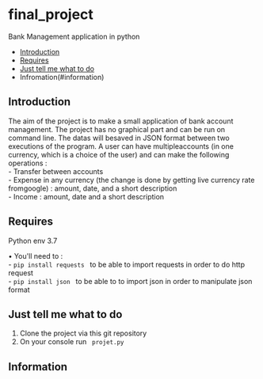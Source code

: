 # final_project
Bank Management application in python 


- [Introduction](#introduction)
- [Requires](#objectives)
- [Just tell me what to do](#just-tell-me-what-to-do)
- Infromation(#information) 

## Introduction

The  aim  of  the  project  is  to  make  a  small  application  of  bank  account  management.
The project has no graphical part and can be run on command line. The datas will besaved in JSON format between two executions of the program. A user can have multipleaccounts  (in  one  currency,  which  is  a  choice  of  the  user)  and  can  make  the  following operations : <br> 
    - Transfer between accounts <br> 
    - Expense  in  any  currency  (the  change  is  done  by  getting  live  currency  rate  fromgoogle) : amount, date, and a short             description <br> 
    - Income : amount, date and a short description <br> 


## Requires

Python env 3.7 

<p>• You'll need to : <br> 
  - <code>pip install requests </code> to be able to import requests in order to do http request  <br> 
  - <code>pip install json </code> to be able to to  import json in order to manipulate json format  <br> 

  
## Just tell me what to do

1. Clone the project via this git repository 
2. On your console run <code> projet.py </code>


## Information 

